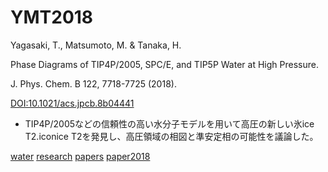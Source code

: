 # YMT2018

Yagasaki, T., Matsumoto, M. & Tanaka, H.

Phase Diagrams of TIP4P/2005, SPC/E, and TIP5P Water at High Pressure. 

J. Phys. Chem. B 122, 7718-7725 (2018). 

[DOI:10.1021/acs.jpcb.8b04441](http://doi.org/10.1021/acs.jpcb.8b04441)


* TIP4P/2005などの信頼性の高い水分子モデルを用いて高圧の新しい氷ice T2.iconice T2を発見し、高圧領域の相図と準安定相の可能性を議論した。

[](https://gyazo.com/5b848ef29c0362f8f5b42480e4d01b98)

[](http://youtu.be/1SdNMDIU1mw)

[water](water.md) [research](research.md) [papers](papers.md) [paper2018](paper2018.md)



